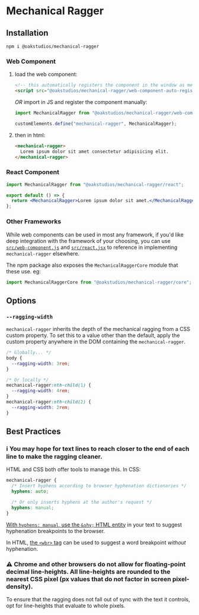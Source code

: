 # Mechanical Ragger

## Installation

```
npm i @oakstudios/mechanical-ragger
```

### Web Component

1. load the web component:

   ```html
   <!-- this automatically registers the component in the window as mechanical-ragger -->
   <script src="@oakstudios/mechanical-ragger/web-component-auto-register"></script>
   ```

   _OR_ import in JS and register the component manually:

   ```js
   import MechanicalRagger from "@oakstudios/mechanical-ragger/web-component";

   customElements.define("mechanical-ragger", MechanicalRagger);
   ```

2. then in html:

   ```html
   <mechanical-ragger>
     Lorem ipsum dolor sit amet consectetur adipisicing elit.
   </mechanical-ragger>
   ```

### React Component

```jsx
import MechanicalRagger from "@oakstudios/mechanical-ragger/react";

export default () => {
  return <MechanicalRagger>Lorem ipsum dolor sit amet.</MechanicalRagger>;
};
```

### Other Frameworks

While web components can be used in most any framework, if you'd like deep integration with the framework of your choosing, you can use [`src/web-component.js`](src/web-component.js) and [`src/react.jsx`](src/react.jsx) to reference in implementing `mechanical-ragger` elsewhere.

The npm package also exposes the `MechanicalRaggerCore` module that these use. eg:

```js
import MechanicalRaggerCore from "@oakstudios/mechanical-ragger/core";
```

## Options

### `--ragging-width`

`mechanical-ragger` inherits the depth of the mechanical ragging from a CSS custom property. To set this to a value other than the default, apply the custom property anywhere in the DOM containing the `mechanical-ragger`.

```css
/* Globally... */
body {
  --ragging-width: 3rem;
}

/* Or locally */
mechanical-ragger:nth-child(1) {
  --ragging-width: 4rem;
}
mechanical-ragger:nth-child(2) {
  --ragging-width: 2rem;
}
```

## Best Practices

### ℹ️ You may hope for text lines to reach closer to the end of each line to make the ragging cleaner.

HTML and CSS both offer tools to manage this. In CSS:

```css
mechanical-ragger {
  /* Insert hyphens according to browser hyphenation dictionaries */
  hyphens: auto;

  /* Or only inserts hyphens at the author's request */
  hyphens: manual;
}
```

[With `hyphens: manual`, use the `&shy;` HTML entity](https://developer.mozilla.org/en-US/docs/Web/CSS/hyphens#suggesting_line_break_opportunities) in your text to suggest hyphenation breakpoints to the browser.

In HTML, [the `<wbr>` tag](https://developer.mozilla.org/en-US/docs/Web/HTML/Element/wbr) can be used to suggest a word breakpoint _without_ hyphenation.

### ⚠️ Chrome and other browsers do not allow for floating-point decimal line-heights. All line-heights are rounded to the nearest CSS pixel (px values that do not factor in screen pixel-density).

To ensure that the ragging does not fall out of sync with the text it controls, opt for line-heights that evaluate to whole pixels.
